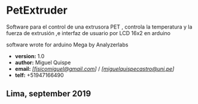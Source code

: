 # PetExtruder
Software para el control de una extrusora PET , controla la temperatura y la fuerza de extrusión ,e interfaz de usuario por LCD 16x2 en arduino

software wrote for arduino Mega by Analyzerlabs

*    **version:** 1.0
*    **author:** Miguel Quispe
*    **email:** *[fisicomiguel@gmail.com]* / *[miguelquispecastro@uni.pe]*
*    **telf:**  +51947166490

##                    Lima, september 2019

